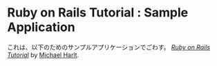 # Ruby on Rails Tutorial : Sample Application

これは、以下のためのサンプルアプリケーションでごわす。
[*Ruby on Rails Tutorial*](http://railstutorial.jp/) by [Michael Harlt](http://michaelharlt.com/).